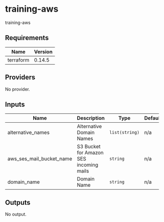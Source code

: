 # training-aws
training-aws

<!-- BEGINNING OF PRE-COMMIT-TERRAFORM DOCS HOOK -->
## Requirements

| Name | Version |
|------|---------|
| terraform | 0.14.5 |

## Providers

No provider.

## Inputs

| Name | Description | Type | Default | Required |
|------|-------------|------|---------|:--------:|
| alternative\_names | Alternative Domain Names | `list(string)` | n/a | yes |
| aws\_ses\_mail\_bucket\_name | S3 Bucket for Amazon SES incoming mails | `string` | n/a | yes |
| domain\_name | Domain Name | `string` | n/a | yes |

## Outputs

No output.

<!-- END OF PRE-COMMIT-TERRAFORM DOCS HOOK -->
